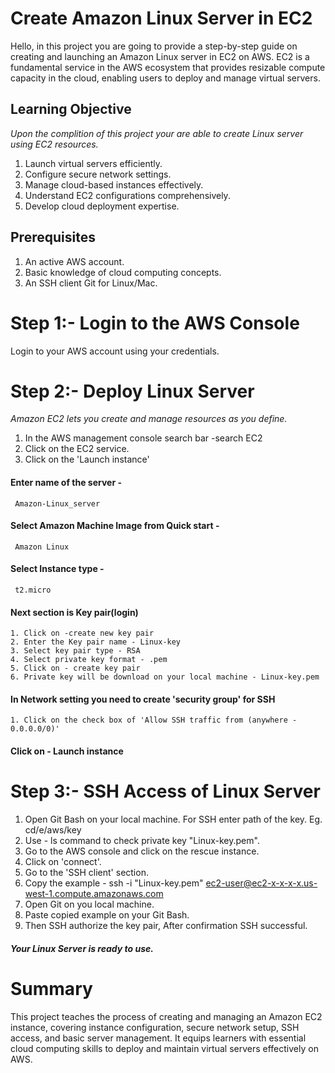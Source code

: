 # Create Amazon Linux Server in EC2 
Hello, in this project you are going to provide a step-by-step guide on creating and launching an Amazon Linux server in EC2 on AWS. EC2 is a fundamental service in the AWS ecosystem that provides resizable compute capacity in the cloud, enabling users to deploy and manage virtual servers.
## Learning Objective
_Upon the complition of this project your are able to create Linux server using EC2 resources._
1. Launch virtual servers efficiently.
2. Configure secure network settings.
3. Manage cloud-based instances effectively.
4. Understand EC2 configurations comprehensively.
5. Develop cloud deployment expertise.
## Prerequisites
1. An active AWS account.
2. Basic knowledge of cloud computing concepts.
3. An SSH client Git for Linux/Mac.
# Step 1:- Login to the AWS Console
Login to your AWS account using your credentials.
# Step 2:- Deploy Linux Server
_Amazon EC2 lets you create and manage resources as you define._ 
1. In the AWS management console search bar -search EC2 
2. Click on the EC2 service.
3. Click on the 'Launch instance'
#### Enter name of the server - 
     Amazon-Linux_server
#### Select Amazon Machine Image from Quick start -
     Amazon Linux
#### Select Instance type - 
     t2.micro
#### Next section is Key pair(login) 
    1. Click on -create new key pair
    2. Enter the Key pair name - Linux-key
    3. Select key pair type - RSA
    4. Select private key format - .pem
    5. Click on - create key pair
    6. Private key will be download on your local machine - Linux-key.pem
#### In Network setting you need to create 'security group' for SSH 
    1. Click on the check box of 'Allow SSH traffic from (anywhere - 0.0.0.0/0)'
#### Click on - Launch instance
# Step 3:- SSH Access of Linux Server
1. Open Git Bash on your local machine.
      For SSH  enter path of the key.
      Eg. cd/e/aws/key 
2. Use - ls command to check private key "Linux-key.pem". 
3. Go to the AWS console and click on the rescue instance.
4. Click on 'connect'.
5. Go to the 'SSH client' section.
6. Copy the example - ssh -i "Linux-key.pem" ec2-user@ec2-x-x-x-x.us-west-1.compute.amazonaws.com
7. Open Git on you local machine.
8. Paste copied example on your Git Bash. 
9. Then SSH authorize the key pair, After confirmation SSH successful.

#### _Your Linux Server is ready to use._
# Summary
This project teaches the process of creating and managing an Amazon EC2 instance, covering instance configuration, secure network setup, SSH access, and basic server management. It equips learners with essential cloud computing skills to deploy and maintain virtual servers effectively on AWS.